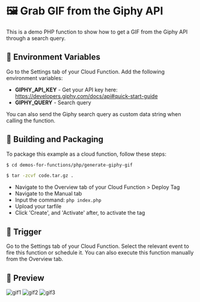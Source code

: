 # 🖼️  Grab GIF from the Giphy API
This is a demo PHP function to show how to get a GIF from the Giphy API through a search query.

## 📝 Environment Variables
Go to the Settings tab of your Cloud Function. Add the following environment variables:

* **GIPHY_API_KEY** - Get your API key here: https://developers.giphy.com/docs/api#quick-start-guide
* **GIPHY_QUERY** - Search query

You can also send the Giphy search query as custom data string when calling the function.

## 🚀 Building and Packaging
To package this example as a cloud function, follow these steps:
```bash
$ cd demos-for-functions/php/generate-giphy-gif

$ tar -zcvf code.tar.gz .
```
* Navigate to the Overview tab of your Cloud Function > Deploy Tag
* Navigate to the Manual tab
* Input the command: `php index.php`
* Upload your tarfile 
* Click 'Create', and 'Activate' after, to activate the tag

## 🎯 Trigger
Go to the Settings tab of your Cloud Function. Select the relevant event to fire this function or schedule it. You can also execute this function manually from the Overview tab.

## 👀 Preview
![gif1](https://user-images.githubusercontent.com/13732765/136447730-6aef67f5-367d-443e-96d2-e7de84cac5f0.png)
![gif2](https://user-images.githubusercontent.com/13732765/136447737-70da6cc9-7779-4486-9eec-d9324c211f0e.png)
![gif3](https://user-images.githubusercontent.com/13732765/136447744-cff36c5d-6844-44c7-9f47-2f62f721a121.png)